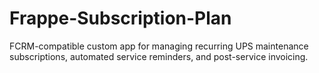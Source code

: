# Frappe-Subscription-Plan
FCRM-compatible custom app for managing recurring UPS maintenance subscriptions, automated service reminders, and post-service invoicing.

